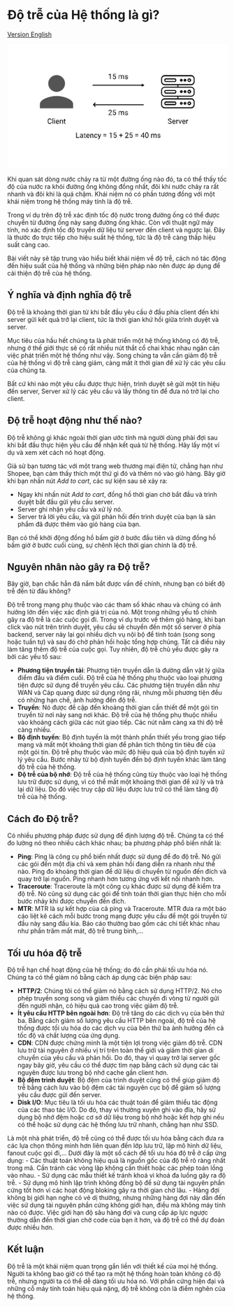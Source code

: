 # Độ trễ của Hệ thống là gì?

[Version English](./README_EN.md)

![](./assets/latency.svg)

Khi quan sát dòng nước chảy ra từ một đường ống nào đó, ta có thể thấy tốc độ của nước ra khỏi đường ống không đồng nhất, đôi khi nước chảy ra rất nhanh và đôi khi là quá chậm. Khái niệm nó có phần tương đồng với một khái niệm trong hệ thống máy tính là độ trễ.

Trong ví dụ trên độ trễ xác định tốc độ nước trong đường ống có thể được chuyển từ đường ống này sang đường ống khác. Còn với thuật ngữ máy tính, nó xác định tốc độ truyền dữ liệu từ server đến client và ngược lại. Đây là thước đo trực tiếp cho hiệu suất hệ thống, tức là độ trễ càng thấp hiệu suất càng cao.

Bài viết này sẽ tập trung vào hiểu biết khái niệm về độ trễ, cách nó tác động đến hiệu suất của hệ thống và những biện pháp nào nên được áp dụng để cải thiện độ trễ của hệ thống.

## Ý nghĩa và định nghĩa độ trễ

Độ trễ là khoảng thời gian từ khi bắt đầu yêu cầu ở đầu phía client đến khi server gửi kết quả trở lại client, tức là thời gian khứ hồi giữa trình duyệt và server.

Mục tiêu của hầu hết chúng ta là phát triển một hệ thống không có độ trễ, nhưng ở thế giới thực sẽ có rất nhiều nút thắt cổ chai khác nhau ngăn cản việc phát triển một hệ thống như vậy. Song chúng ta vẫn cần giảm độ trễ của hệ thống vì độ trễ càng giảm, càng mất ít thời gian để xử lý các yêu cầu của chúng ta. 

Bất cứ khi nào một yêu cầu được thực hiện, trình duyệt sẽ gửi một tín hiệu đến server, Server xử lý các yêu cầu và lấy thông tin để đưa nó trở lại cho client.

## Độ trễ hoạt động như thế nào?

Độ trễ không gì khác ngoài thời gian ước tính mà người dùng phải đợi sau khi bắt đầu thực hiện yêu cầu để nhận kết quả từ hệ thống. Hãy lấy một ví dụ và xem xét cách nó hoạt động.

Giả sử bạn tương tác với một trang web thương mại điện tử, chẳng hạn như Shopee, bạn cảm thấy thích một thứ gì đó và thêm nó vào giỏ hàng. Bây giờ khi bạn nhấn nút *Add to cart*, các sự kiện sau sẽ xảy ra:
- Ngay khi nhấn nút *Add to cart*, đồng hồ thời gian chờ bắt đầu và trình duyệt bắt đầu gửi yêu cầu server.
- Server ghi nhận yêu cầu và xử lý nó.
- Server trả lời yêu cầu, và gửi phản hồi đến trình duyệt của bạn là sản phẩm đã được thêm vào giỏ hàng của bạn.

Bạn có thể khởi động đồng hồ bấm giờ ở bước đầu tiên và dừng đồng hồ bấm giờ ở bước cuối cùng, sự chênh lệch thời gian chính là độ trễ.

## Nguyên nhân nào gây ra Độ trễ?

Bây giờ, bạn chắc hẳn đã nắm bắt được vấn đề chính, nhưng bạn có biết độ trễ đến từ đâu không? 

Độ trễ trong mạng phụ thuộc vào các tham số khác nhau và chúng có ảnh hưởng lớn đến việc xác định giá trị của nó. Một trong những yếu tố chính gây ra độ trễ là các cuộc gọi đi. Trong ví dụ trước về thêm giỏ hàng, khi bạn click vào nút trên trình duyệt, yêu cầu sẽ chuyển đến một số server ở phía backend, server này lại gọi nhiều dịch vụ nội bộ để tính toán (song song hoặc tuần tự) và sau đó chờ phản hồi hoặc tổng hợp chúng. Tất cả điều này làm tăng thêm độ trễ của cuộc gọi. Tuy nhiên, độ trễ chủ yếu được gây ra bởi các yếu tố sau:
- **Phương tiện truyền tải**: Phương tiện truyền dẫn là đường dẫn vật lý giữa điểm đầu và điểm cuối. Độ trễ của hệ thống phụ thuộc vào loại phương tiện được sử dụng để truyền yêu cầu. Các phương tiện truyền dẫn như WAN và Cáp quang được sử dụng rộng rãi, nhưng mỗi phương tiện đều có những hạn chế, ảnh hưởng đến độ trễ.
- **Truyền**: Nó được đề cập đến khoảng thời gian cần thiết để một gói tin truyền từ nơi này sang nơi khác. Độ trễ của hệ thống phụ thuộc nhiều vào khoảng cách giữa các nút giao tiếp. Các nút nằm càng xa thì độ trễ càng nhiều.
- **Bộ định tuyến**: Bộ định tuyến là một thành phần thiết yếu trong giao tiếp mạng và mất một khoảng thời gian để phân tích thông tin tiêu đề của một gói tin. Độ trễ phụ thuộc vào mức độ hiệu quả của bộ định tuyến xử lý yêu cầu. Bước nhảy từ bộ định tuyến đến bộ định tuyến khác làm tăng độ trễ của hệ thống.
- **Độ trễ của bộ nhớ**: Độ trễ của hệ thống cũng tùy thuộc vào loại hệ thống lưu trữ được sử dụng, vì có thể mất một khoảng thời gian để xử lý và trả lại dữ liệu. Do đó việc truy cập dữ liệu được lưu trữ có thể làm tăng độ trễ của hệ thống.

## Cách đo Độ trễ?

Có nhiều phương pháp được sử dụng để định lượng độ trễ. Chúng ta có thể đo lường nó theo nhiều cách khác nhau; ba phương pháp phổ biến nhất là:
- **Ping**: Ping là công cụ phổ biến nhất được sử dụng để đo độ trễ. Nó gửi các gói đến một địa chỉ và xem phản hồi đang diễn ra nhanh như thế nào. Ping đo khoảng thời gian để dữ liệu di chuyển từ nguồn đến đích và quay trở lại nguồn. Ping nhanh hơn tương ứng với kết nối nhanh hơn.
- **Traceroute**: Traceroute là một công cụ khác được sử dụng để kiểm tra độ trễ. Nó cũng sử dụng các gói để tính toán thời gian thực hiện cho mỗi bước nhảy khi được chuyển đến đích.
- **MTR**: MTR là sự kết hợp của cả ping và Traceroute. MTR đưa ra một báo cáo liệt kê cách mỗi bước trong mạng được yêu cầu để một gói truyền từ đầu này sang đầu kia. Báo cáo thường bao gồm các chi tiết khác nhau như phần trăm mất mát, độ trễ trung bình,...

## Tối ưu hóa độ trễ

Độ trễ hạn chế hoạt động của hệ thống; do đó cần phải tối ưu hóa nó. Chúng ta có thể giảm nó bằng cách áp dụng các biện pháp sau:
- **HTTP/2**: Chúng tôi có thể giảm nó bằng cách sử dụng HTTP/2. Nó cho phép truyền song song và giảm thiểu các chuyến đi vòng từ người gửi đến người nhận, có hiệu quả cao trong việc giảm độ trễ.
- **Ít yêu cầu HTTP bên ngoài hơn**: Độ trễ tăng do các dịch vụ của bên thứ ba. Bằng cách giảm số lượng yêu cầu HTTP bên ngoài, độ trễ của hệ thống được tối ưu hóa do các dịch vụ của bên thứ ba ảnh hưởng đến cả tốc độ và chất lượng của ứng dụng.
- **CDN**: CDN được chứng minh là một tiện lợi trong việc giảm độ trễ. CDN lưu trữ tài nguyên ở nhiều vị trí trên toàn thế giới và giảm thời gian di chuyển của yêu cầu và phản hồi. Do đó, thay vì quay trở lại server gốc ngay bây giờ, yêu cầu có thể được tìm nạp bằng cách sử dụng các tài nguyên được lưu trong bộ nhớ cache gần client hơn.
- **Bộ đệm trình duyệt**: Bộ đệm của trình duyệt cũng có thể giúp giảm độ trễ bằng cách lưu vào bộ đệm các tài nguyên cục bộ để giảm số lượng yêu cầu được gửi đến server.
- **Disk I/O**: Mục tiêu là tối ưu hóa các thuật toán để giảm thiểu tác động của các thao tác I/O. Do đó, thay vì thường xuyên ghi vào đĩa, hãy sử dụng bộ nhớ đệm hoặc cơ sở dữ liệu trong bộ nhớ hoặc kết hợp ghi nếu có thể hoặc sử dụng các hệ thống lưu trữ nhanh, chẳng hạn như SSD.

Là một nhà phát triển, độ trễ cũng có thể được tối ưu hóa bằng cách đưa ra các lựa chọn thông minh hơn liên quan đến lớp lưu trữ, lập mô hình dữ liệu, fanout cuộc gọi đi,... Dưới đây là một số cách để tối ưu hóa độ trễ ở cấp ứng dụng:
    - Các thuật toán không hiệu quả là nguồn gốc của độ trễ rõ ràng nhất trong mã. Cần tránh các vòng lặp không cần thiết hoặc các phép toán lồng vào nhau.
    - Sử dụng các mẫu thiết kế tránh khoá vì khoá đa luồng gây ra độ trễ.
    - Sử dụng mô hình lập trình không đồng bộ để sử dụng tài nguyên phần cứng tốt hơn vì các hoạt động bloking gây ra thời gian chờ lâu.
    - Hàng đợi không bị giới hạn nghe có vẻ dị thường, nhưng những hàng đợi này dẫn đến việc sử dụng tài nguyên phần cứng không giới hạn, điều mà không máy tính nào có được. Việc giới hạn độ sâu hàng đợi và cung cấp áp lực ngược thường dẫn đến thời gian chờ code của bạn ít hơn, và độ trễ có thể dự đoán được nhiều hơn.
## Kết luận

Độ trễ là một khái niệm quan trọng gắn liền với thiết kế của mọi hệ thống. Người ta không bao giờ có thể tạo ra một hệ thống hoàn toàn không có độ trễ, nhưng người ta có thể dễ dàng tối ưu hóa nó. Với phần cứng hiện đại và những cỗ máy tính toán hiệu quả nặng, độ trễ không còn là điểm nghẽn của hệ thống.